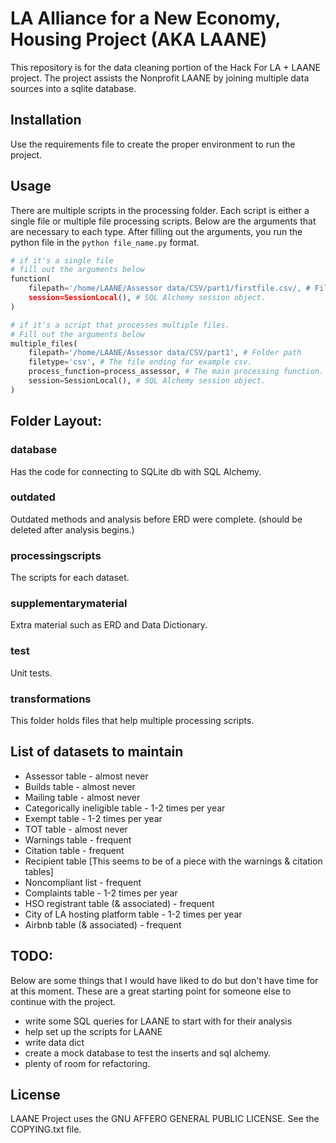 # LA Alliance for a New Economy, Housing Project (AKA LAANE)
This repository is for the data cleaning portion of the Hack For LA + LAANE project. The project assists the Nonprofit LAANE by joining multiple data sources into a sqlite database.

## Installation
Use the requirements file to create the proper environment to run the project.

## Usage
There are multiple scripts in the processing folder. Each script is either a single file or multiple file processing scripts. Below are the arguments that are necessary to each type. After filling out the arguments, you run the python file in the `python file_name.py` format. 
```python
# if it's a single file
# fill out the arguments below
function(
    filepath='/home/LAANE/Assessor data/CSV/part1/firstfile.csv/, # File path.
    session=SessionLocal(), # SQL Alchemy session object.
)

# if it's a script that processes multiple files.
# Fill out the arguments below 
multiple_files(
    filepath='/home/LAANE/Assessor data/CSV/part1', # Folder path
    filetype='csv', # The file ending for example csv.
    process_function=process_assessor, # The main processing function.
    session=SessionLocal(), # SQL Alchemy session object.
)

```
## Folder Layout:
### database
Has the code for connecting to SQLite db with SQL Alchemy. 

### outdated
Outdated methods and analysis before ERD were complete. 
(should be deleted after analysis begins.)

### processingscripts
The scripts for each dataset. 

### supplementarymaterial
Extra material such as ERD and Data Dictionary.

### test
Unit tests.

### transformations
This folder holds files that help multiple processing scripts.

## List of datasets to maintain
* Assessor table - almost never
* Builds table - almost never
* Mailing table - almost never
* Categorically ineligible table - 1-2 times per year
* Exempt table - 1-2 times per year
* TOT table - almost never
* Warnings table - frequent
* Citation table - frequent
* Recipient table [This seems to be of a piece with the warnings & citation tables]
* Noncompliant list - frequent
* Complaints table - 1-2 times per year
* HSO registrant table (& associated) - frequent
* City of LA hosting platform table - 1-2 times per year
* Airbnb table (& associated) - frequent

## TODO:
Below are some things that I would have liked to do but don't have time for at this moment. These are a great starting point for someone else to continue with the project.
* write some SQL queries for LAANE to start with for their analysis
* help set up the scripts for LAANE
* write data dict
* create a mock database to test the inserts and sql alchemy.
* plenty of room for refactoring.

## License
LAANE Project uses the GNU AFFERO GENERAL PUBLIC LICENSE.
See the COPYING.txt file.
